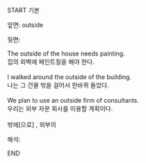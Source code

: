 START
기본

앞면:
outside


뒷면:
<div>The outside of the house needs painting. </div><div>집의 외벽에 페인트칠을 해야 한다.</div><div><br></div><div><div>I walked around the outside of the building. </div><div>나는 그 건물 밖을 걸어서 한바퀴 돌았다.</div></div><div><br></div><div><div>We plan to use an outside firm of consultants. </div><div>우리는 외부 자문 회사를 이용할 계획이다.</div></div><div><br></div><div>밖에[으로] , 외부의</div>


해석:
<!--ID: 1746614454379-->
END